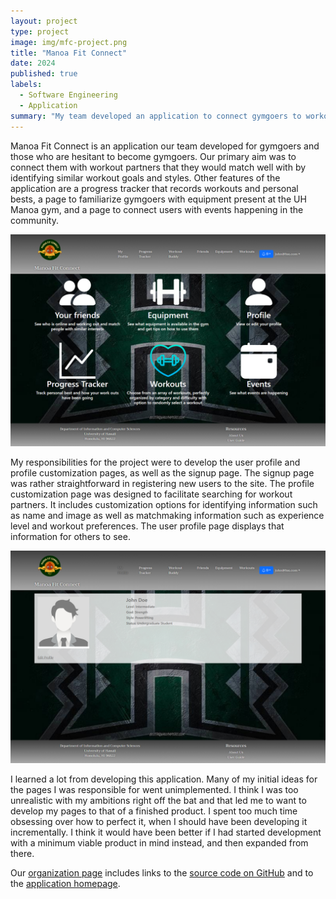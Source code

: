 ```yaml
---
layout: project
type: project
image: img/mfc-project.png
title: "Manoa Fit Connect"
date: 2024
published: true
labels:
  - Software Engineering
  - Application
summary: "My team developed an application to connect gymgoers to workout partners."
---
```


Manoa Fit Connect is an application our team developed for gymgoers and those who are hesitant to become gymgoers. Our primary aim was to connect them with workout partners that they would match well with by identifying similar workout goals and styles. Other features of the application are a progress tracker that records workouts and personal bests, a page to familiarize gymgoers with equipment present at the UH Manoa gym, and a page to connect users with events happening in the community.

<div class="text-center p-4">
  <img width="800px" src="../img/mfc-project.png" >
</div>

My responsibilities for the project were to develop the user profile and profile customization pages, as well as the signup page. The signup page was rather straightforward in registering new users to the site. The profile customization page was designed to facilitate searching for workout partners. It includes customization options for identifying information such as name and image as well as matchmaking information such as experience level and workout preferences. The user profile page displays that information for others to see.

<div class="text-center p-4">
  <img width="800px" src="../img/mfc-profile-project.png" >
</div>

I learned a lot from developing this application. Many of my initial ideas for the pages I was responsible for went unimplemented. I think I was too unrealistic with my ambitions right off the bat and that led me to want to develop my pages to that of a finished product. I spent too much time obsessing over how to perfect it, when I should have been developing it incrementally. I think it would have been better if I had started development with a minimum viable product in mind instead, and then expanded from there. 

Our [organization page](https://manoa-fit-connect.github.io/) includes links to the [source code on GitHub](https://github.com/manoa-fit-connect) and to the [application homepage](https://manoafitconnect.com/).

